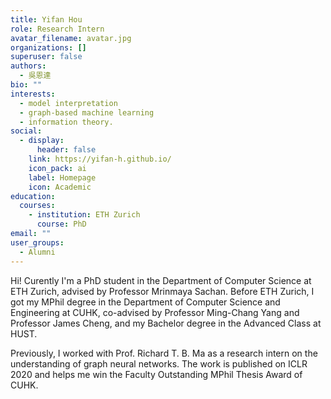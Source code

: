 ```yaml
---
title: Yifan Hou
role: Research Intern
avatar_filename: avatar.jpg
organizations: []
superuser: false
authors:
  - 吳恩達
bio: ""
interests:
  - model interpretation
  - graph-based machine learning
  - information theory.
social:
  - display:
      header: false
    link: https://yifan-h.github.io/
    icon_pack: ai
    label: Homepage
    icon: Academic
education:
  courses:
    - institution: ETH Zurich
      course: PhD
email: ""
user_groups:
  - Alumni
---
```

Hi! Curently I'm a PhD student in the Department of Computer Science at ETH Zurich, advised by Professor Mrinmaya Sachan. Before ETH Zurich, I got my MPhil degree in the Department of Computer Science and Engineering at CUHK, co-advised by Professor Ming-Chang Yang and Professor James Cheng, and my Bachelor degree in the Advanced Class at HUST.



Previously, I worked with Prof. Richard T. B. Ma as a research intern on the understanding of graph neural networks. The work is published on ICLR 2020 and helps me win the Faculty Outstanding MPhil Thesis Award of CUHK.